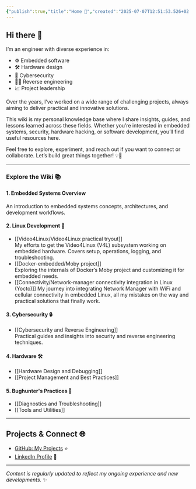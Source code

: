 ```yaml
---
{"publish":true,"title":"Home 🚀","created":"2025-07-07T12:51:53.526+02:00","modified":"2025-07-08T10:59:37.659+02:00","cssclasses":""}
---
```



## Hi there 👋

I’m an engineer with diverse experience in:  
- ⚙️ Embedded software  
- 🛠️ Hardware design  
- 🔐 Cybersecurity  
- 🕵️‍♂️ Reverse engineering  
- 📈 Project leadership  

Over the years, I’ve worked on a wide range of challenging projects, always aiming to deliver practical and innovative solutions.

This wiki is my personal knowledge base where I share insights, guides, and lessons learned across these fields. Whether you’re interested in embedded systems, security, hardware hacking, or software development, you’ll find useful resources here.

Feel free to explore, experiment, and reach out if you want to connect or collaborate. Let’s build great things together! 💡🤝

---

### Explore the Wiki 📚

#### 1. Embedded Systems Overview  
An introduction to embedded systems concepts, architectures, and development workflows.

#### 2. Linux Development 🐧  
- [[Video4Linux/Video4Linux practical tryout]]  
  My efforts to get the Video4Linux (V4L) subsystem working on embedded hardware. Covers setup, operations, logging, and troubleshooting.  
- [[Docker-embedded/Moby project]]  
  Exploring the internals of Docker’s Moby project and customizing it for embedded needs.
- [[Connectivity/Network-manager connectivity integration in Linux (Yocto)]]
	My journey into integrating Network Manager with WiFi and cellular connectivity in embedded Linux, all my mistakes on the way and practical solutions that finally work.

#### 3. Cybersecurity 🔒  
- [[Cybersecurity and Reverse Engineering]]  
  Practical guides and insights into security and reverse engineering techniques.

#### 4. Hardware 🛠️  
- [[Hardware Design and Debugging]]  
- [[Project Management and Best Practices]]  

#### 5. Bughunter's Practices 🐞  
- [[Diagnostics and Troubleshooting]]  
- [[Tools and Utilities]]  

---

## Projects & Connect 🌐

- [GitHub: My Projects](https://github.com/mrtuborg) ⭐  
- [LinkedIn Profile](https://linkedin.com/in/vnosenko) 🔗  

---

*Content is regularly updated to reflect my ongoing experience and new developments.* ✨
